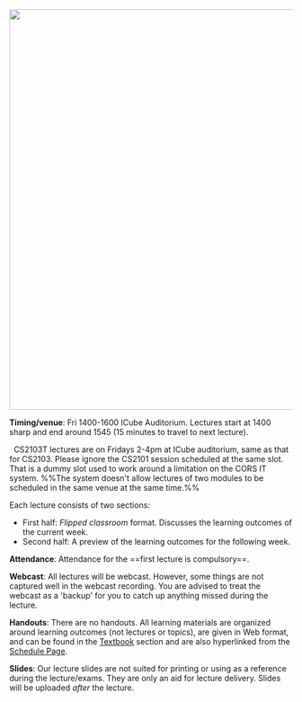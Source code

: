<img src="{{baseUrl}}/admin/images/Lecture photo.png" style="width: 713px;">

**Timing/venue**: Fri 1400-1600 ICube Auditorium. Lectures start at 1400 sharp and end around 1545 (15 minutes to travel to next lecture).

<panel header="**Clarification: CS2103T Lecture Timinig** :exclamation: %%(not applicable to CS2103)%%"> 

  CS2103T lectures are on Fridays 2-4pm at ICube auditorium, same as that for CS2103.
  Please ignore the CS2101 session scheduled at the same slot. That is a dummy slot used to work around a limitation on the CORS IT system. %%The system doesn't allow lectures of two modules to be scheduled in the same venue at the same time.%%
  
</panel><p/>

Each lecture consists of two sections:

* First half: _Flipped classroom_ format. Discusses the learning outcomes of the current week.
* Second half: A preview of the learning outcomes for the following week.

**Attendance**: Attendance for the ==first lecture is compulsory==.

**Webcast**: All lectures will be webcast. However, some things are not captured well in the webcast recording. You are advised to treat the webcast as a 'backup' for you to catch up anything missed during the lecture.

**Handouts**: There are no handouts. All learning materials are organized around learning outcomes (not lectures or topics), are given in Web format, and can be found in the [Textbook]({{baseUrl}}/book/index.html) section and are also hyperlinked from the [Schedule Page]({{baseUrl}}/schedule/index.html).  

**Slides**: Our lecture slides are not suited for printing or using as a reference during the lecture/exams. They are only an aid for lecture delivery. Slides will be uploaded *after* the lecture.

